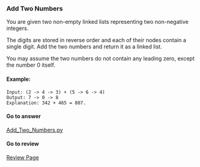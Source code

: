 ### Add Two Numbers


You are given two non-empty linked lists representing two non-negative integers. 

The digits are stored in reverse order and each of their nodes contain a single digit. Add the two numbers and return it as a linked list.

You may assume the two numbers do not contain any leading zero, except the number 0 itself.

#### Example:

```
Input: (2 -> 4 -> 3) + (5 -> 6 -> 4)
Output: 7 -> 0 -> 8
Explanation: 342 + 465 = 807.
```


####  Go to answer

[Add_Two_Numbers.py](https://github.com/Kelv1nYu/LeetCode_Practices/blob/master/Code/Add_Two_Numbers.py)

#### Go to review

[Review Page](https://github.com/Kelv1nYu/LeetCode_Practices/blob/master/Review/Add_Two_Numbers.md)